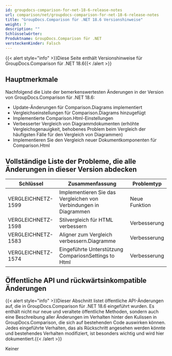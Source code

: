 ```yaml
---
id: groupdocs-comparison-for-net-18-6-release-notes
url: comparison/net/groupdocs-comparison-for-net-18-6-release-notes
title: "GroupDocs.Comparison für .NET 18.6 Versionshinweise"
weight: 7
description: ""
Schlüsselwörter:
Produktname: GroupDocs.Comparison für .NET
versteckenKinder: Falsch
---
```

{{< alert style="info" >}}Diese Seite enthält Versionshinweise für GroupDocs.Comparison für .NET 18.6{{< /alert >}}

## Hauptmerkmale

Nachfolgend die Liste der bemerkenswertesten Änderungen in der Version von GroupDocs.Comparison für .NET 18.6:

* Update-Änderungen für Comparison.Diagrams implementiert
* Vergleichseinstellungen für Comparison.Diagrams hinzugefügt
* Implementierte Comparison.Html-Einstellungen
* Verbesserter Vergleich von Diagrammdokumenten (erhöhte Vergleichsgenauigkeit, behobenes Problem beim Vergleich der häufigsten Fälle für den Vergleich von Diagrammen)
* Implementieren Sie den Vergleich neuer Dokumentkomponenten für Comparison.Html

## Vollständige Liste der Probleme, die alle Änderungen in dieser Version abdecken

| Schlüssel | Zusammenfassung | Problemtyp |
| --- | --- | --- |
| VERGLEICHNETZ-1599 | Implementieren Sie das Vergleichen von Verbindungen in Diagrammen | Neue Funktion |
| VERGLEICHNETZ-1598 | Stilvergleich für HTML verbessern | Verbesserung |
| VERGLEICHNETZ-1583 | Aligner zum Vergleich verbessern.Diagramme | Verbesserung |
| VERGLEICHNETZ-1574 | Eingeführte Unterstützung CompariosnSettings to Html | Verbesserung |

## Öffentliche API und rückwärtsinkompatible Änderungen

{{< alert style="info" >}}Dieser Abschnitt listet öffentliche API-Änderungen auf, die in GroupDocs.Comparison für .NET 18.6 eingeführt wurden. Es enthält nicht nur neue und veraltete öffentliche Methoden, sondern auch eine Beschreibung aller Änderungen im Verhalten hinter den Kulissen in GroupDocs.Comparison, die sich auf bestehenden Code auswirken können. Jedes eingeführte Verhalten, das als Rückschritt angesehen werden könnte und bestehendes Verhalten modifiziert, ist besonders wichtig und wird hier dokumentiert.{{< /alert >}}

Keiner

